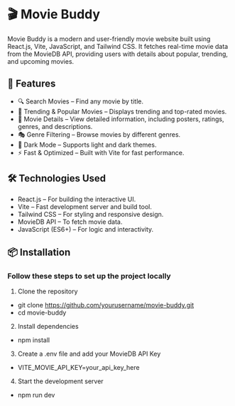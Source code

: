 # 🎬 Movie Buddy
Movie Buddy is a modern and user-friendly movie website built using React.js, Vite, JavaScript, and Tailwind CSS. It fetches real-time movie data from the MovieDB API, providing users with details about popular, trending, and upcoming movies.

## 🚀 Features
- 🔍 Search Movies – Find any movie by title.
- 🎥 Trending & Popular Movies – Displays trending and top-rated movies.
- 📌 Movie Details – View detailed information, including posters, ratings, genres, and descriptions.
- 🎭 Genre Filtering – Browse movies by different genres.
- 🌙 Dark Mode – Supports light and dark themes.
- ⚡ Fast & Optimized – Built with Vite for fast performance.

## 🛠️ Technologies Used
- React.js – For building the interactive UI.
- Vite – Fast development server and build tool.
- Tailwind CSS – For styling and responsive design.
- MovieDB API – To fetch movie data.
- JavaScript (ES6+) – For logic and interactivity.

## 📦 Installation
### Follow these steps to set up the project locally
1. Clone the repository
- git clone https://github.com/yourusername/movie-buddy.git
- cd movie-buddy
2. Install dependencies
- npm install
3. Create a .env file and add your MovieDB API Key
- VITE_MOVIE_API_KEY=your_api_key_here
4. Start the development server
- npm run dev
